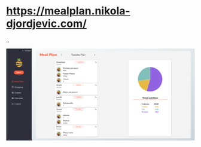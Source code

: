 # https://mealplan.nikola-djordjevic.com/
..


![alt text](https://raw.githubusercontent.com/DjordjevicN/imagesRep/master/mealplan.png)
